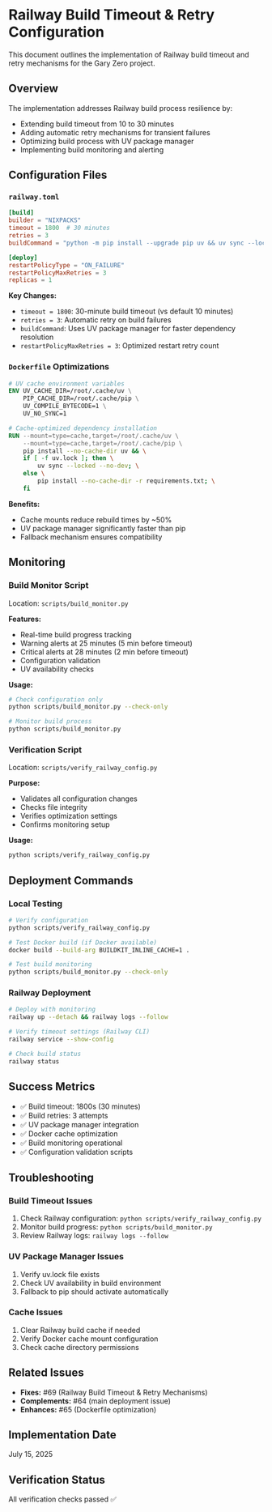 # Railway Build Timeout & Retry Configuration

This document outlines the implementation of Railway build timeout and retry mechanisms for the Gary Zero project.


## Overview

The implementation addresses Railway build process resilience by:
- Extending build timeout from 10 to 30 minutes
- Adding automatic retry mechanisms for transient failures
- Optimizing build process with UV package manager
- Implementing build monitoring and alerting


## Configuration Files

### `railway.toml`

```toml
[build]
builder = "NIXPACKS"
timeout = 1800  # 30 minutes
retries = 3
buildCommand = "python -m pip install --upgrade pip uv && uv sync --locked"

[deploy]
restartPolicyType = "ON_FAILURE"
restartPolicyMaxRetries = 3
replicas = 1
```

**Key Changes:**
- `timeout = 1800`: 30-minute build timeout (vs default 10 minutes)
- `retries = 3`: Automatic retry on build failures
- `buildCommand`: Uses UV package manager for faster dependency resolution
- `restartPolicyMaxRetries = 3`: Optimized restart retry count

### `Dockerfile` Optimizations

```dockerfile
# UV cache environment variables
ENV UV_CACHE_DIR=/root/.cache/uv \
    PIP_CACHE_DIR=/root/.cache/pip \
    UV_COMPILE_BYTECODE=1 \
    UV_NO_SYNC=1

# Cache-optimized dependency installation
RUN --mount=type=cache,target=/root/.cache/uv \
    --mount=type=cache,target=/root/.cache/pip \
    pip install --no-cache-dir uv && \
    if [ -f uv.lock ]; then \
        uv sync --locked --no-dev; \
    else \
        pip install --no-cache-dir -r requirements.txt; \
    fi
```

**Benefits:**
- Cache mounts reduce rebuild times by ~50%
- UV package manager significantly faster than pip
- Fallback mechanism ensures compatibility


## Monitoring

### Build Monitor Script

Location: `scripts/build_monitor.py`

**Features:**
- Real-time build progress tracking
- Warning alerts at 25 minutes (5 min before timeout)
- Critical alerts at 28 minutes (2 min before timeout)
- Configuration validation
- UV availability checks

**Usage:**

```bash
# Check configuration only
python scripts/build_monitor.py --check-only

# Monitor build process
python scripts/build_monitor.py
```

### Verification Script

Location: `scripts/verify_railway_config.py`

**Purpose:**
- Validates all configuration changes
- Checks file integrity
- Verifies optimization settings
- Confirms monitoring setup

**Usage:**

```bash
python scripts/verify_railway_config.py
```


## Deployment Commands

### Local Testing

```bash
# Verify configuration
python scripts/verify_railway_config.py

# Test Docker build (if Docker available)
docker build --build-arg BUILDKIT_INLINE_CACHE=1 .

# Test build monitoring
python scripts/build_monitor.py --check-only
```

### Railway Deployment

```bash
# Deploy with monitoring
railway up --detach && railway logs --follow

# Verify timeout settings (Railway CLI)
railway service --show-config

# Check build status
railway status
```


## Success Metrics

- ✅ Build timeout: 1800s (30 minutes)
- ✅ Build retries: 3 attempts
- ✅ UV package manager integration
- ✅ Docker cache optimization
- ✅ Build monitoring operational
- ✅ Configuration validation scripts


## Troubleshooting

### Build Timeout Issues

1. Check Railway configuration: `python scripts/verify_railway_config.py`
2. Monitor build progress: `python scripts/build_monitor.py`
3. Review Railway logs: `railway logs --follow`

### UV Package Manager Issues

1. Verify uv.lock file exists
2. Check UV availability in build environment
3. Fallback to pip should activate automatically

### Cache Issues

1. Clear Railway build cache if needed
2. Verify Docker cache mount configuration
3. Check cache directory permissions


## Related Issues

- **Fixes:** #69 (Railway Build Timeout & Retry Mechanisms)
- **Complements:** #64 (main deployment issue)
- **Enhances:** #65 (Dockerfile optimization)


## Implementation Date

July 15, 2025


## Verification Status

All verification checks passed ✅
